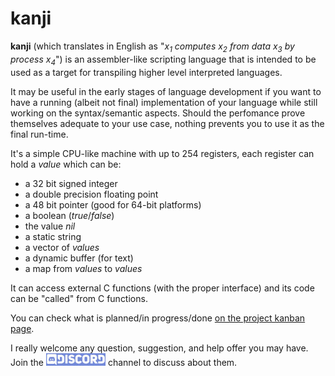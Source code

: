 # kanji

**kanji** (which translates in English as "*x<sub>1</sub> computes x<sub>2</sub> from data x<sub>3</sub> by process x<sub>4</sub>*")
is an assembler-like scripting language that is intended to be 
used as a target for transpiling higher level interpreted languages.

It may be useful in the early stages of language development if you want
to have a running (albeit not final) implementation of your language while
still working on the syntax/semantic aspects.
Should the perfomance prove themselves adequate to your use case, 
nothing prevents you to use it as the final run-time.

  
It's a simple CPU-like machine with up to 254 registers, each register can hold a *value* which can be:

   - a 32 bit signed integer
   - a double precision floating point
   - a 48 bit pointer (good for 64-bit platforms)
   - a boolean (_true_/_false_)
   - the value _nil_
   - a static string
   - a vector of *values*
   - a dynamic buffer (for text)
   - a map from *values* to *values*

It can access external C functions (with the proper interface) and its code can be "called" from C functions.

You can check what is planned/in progress/done [on the project kanban page](https://github.com/users/rdentato/projects/1).

I really welcome any question, suggestion, and help offer you may have.
Join the <a href="https://discord.gg/vPgsxHcgXX"><img src="https://github.com/rdentato/skp/blob/master/docs/Discord_button.jpg?raw=true" title="Discord Channel"></a> channel to discuss about them.

